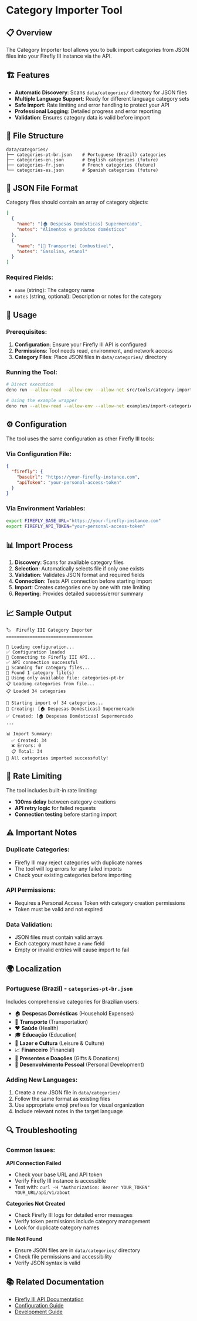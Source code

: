 # Category Importer Tool

## 📋 **Overview**

The Category Importer tool allows you to bulk import categories from JSON files
into your Firefly III instance via the API.

## 🏗️ **Features**

- **Automatic Discovery**: Scans `data/categories/` directory for JSON files
- **Multiple Language Support**: Ready for different language category sets
- **Safe Import**: Rate limiting and error handling to protect your API
- **Professional Logging**: Detailed progress and error reporting
- **Validation**: Ensures category data is valid before import

## 📁 **File Structure**

```
data/categories/
├── categories-pt-br.json    # Portuguese (Brazil) categories
├── categories-en.json       # English categories (future)
├── categories-fr.json       # French categories (future)
└── categories-es.json       # Spanish categories (future)
```

## 📝 **JSON File Format**

Category files should contain an array of category objects:

```json
[
  {
    "name": "[🏠 Despesas Domésticas] Supermercado",
    "notes": "Alimentos e produtos domésticos"
  },
  {
    "name": "[🚗 Transporte] Combustível",
    "notes": "Gasolina, etanol"
  }
]
```

### Required Fields:

- `name` (string): The category name
- `notes` (string, optional): Description or notes for the category

## 🚀 **Usage**

### Prerequisites:

1. **Configuration**: Ensure your Firefly III API is configured
2. **Permissions**: Tool needs read, environment, and network access
3. **Category Files**: Place JSON files in `data/categories/` directory

### Running the Tool:

```bash
# Direct execution
deno run --allow-read --allow-env --allow-net src/tools/category-importer.ts

# Using the example wrapper
deno run --allow-read --allow-env --allow-net examples/import-categories.ts
```

## ⚙️ **Configuration**

The tool uses the same configuration as other Firefly III tools:

### Via Configuration File:

```json
{
  "firefly": {
    "baseUrl": "https://your-firefly-instance.com",
    "apiToken": "your-personal-access-token"
  }
}
```

### Via Environment Variables:

```bash
export FIREFLY_BASE_URL="https://your-firefly-instance.com"
export FIREFLY_API_TOKEN="your-personal-access-token"
```

## 📊 **Import Process**

1. **Discovery**: Scans for available category files
2. **Selection**: Automatically selects file if only one exists
3. **Validation**: Validates JSON format and required fields
4. **Connection**: Tests API connection before starting import
5. **Import**: Creates categories one by one with rate limiting
6. **Reporting**: Provides detailed success/error summary

## 📈 **Sample Output**

```
🏷️  Firefly III Category Importer
=================================

🔧 Loading configuration...
✅ Configuration loaded
🔗 Connecting to Firefly III API...
✅ API connection successful
📁 Scanning for category files...
📁 Found 1 category file(s)
📁 Using only available file: categories-pt-br
📋 Loading categories from file...
📋 Loaded 34 categories

🚀 Starting import of 34 categories...
📝 Creating: [🏠 Despesas Domésticas] Supermercado
✅ Created: [🏠 Despesas Domésticas] Supermercado
...

📊 Import Summary:
  ✅ Created: 34
  ❌ Errors: 0
  📋 Total: 34
🎉 All categories imported successfully!
```

## 🔧 **Rate Limiting**

The tool includes built-in rate limiting:

- **100ms delay** between category creations
- **API retry logic** for failed requests
- **Connection testing** before starting import

## ⚠️ **Important Notes**

### Duplicate Categories:

- Firefly III may reject categories with duplicate names
- The tool will log errors for any failed imports
- Check your existing categories before importing

### API Permissions:

- Requires a Personal Access Token with category creation permissions
- Token must be valid and not expired

### Data Validation:

- JSON files must contain valid arrays
- Each category must have a `name` field
- Empty or invalid entries will cause import to fail

## 🌍 **Localization**

### Portuguese (Brazil) - `categories-pt-br.json`

Includes comprehensive categories for Brazilian users:

- 🏠 **Despesas Domésticas** (Household Expenses)
- 🚗 **Transporte** (Transportation)
- ❤️ **Saúde** (Health)
- 🎓 **Educação** (Education)
- 🎉 **Lazer e Cultura** (Leisure & Culture)
- 📈 **Financeiro** (Financial)
- 🎁 **Presentes e Doações** (Gifts & Donations)
- 🌱 **Desenvolvimento Pessoal** (Personal Development)

### Adding New Languages:

1. Create a new JSON file in `data/categories/`
2. Follow the same format as existing files
3. Use appropriate emoji prefixes for visual organization
4. Include relevant notes in the target language

## 🔍 **Troubleshooting**

### Common Issues:

**API Connection Failed**

- Check your base URL and API token
- Verify Firefly III instance is accessible
- Test with: `curl -H "Authorization: Bearer YOUR_TOKEN" YOUR_URL/api/v1/about`

**Categories Not Created**

- Check Firefly III logs for detailed error messages
- Verify token permissions include category management
- Look for duplicate category names

**File Not Found**

- Ensure JSON files are in `data/categories/` directory
- Check file permissions and accessibility
- Verify JSON syntax is valid

## 📚 **Related Documentation**

- [Firefly III API Documentation](https://api-docs.firefly-iii.org/#/categories)
- [Configuration Guide](../CONFIGURATION.md)
- [Development Guide](../DEVELOPMENT.md)
